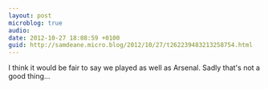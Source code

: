 ```yaml
---
layout: post
microblog: true
audio: 
date: 2012-10-27 18:08:59 +0100
guid: http://samdeane.micro.blog/2012/10/27/t262239483213258754.html
---
```

I think it would be fair to say we played as well as Arsenal. Sadly that's not a good thing...
